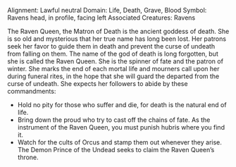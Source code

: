 Alignment: Lawful neutral
Domain: Life, Death, Grave, Blood
Symbol: Ravens head, in profile, facing left
Associated Creatures: Ravens

The Raven Queen, the Matron of Death is the ancient goddess of death. She is so old and mysterious that her true name has long been lost. Her patrons seek her favor to guide them in death and prevent the curse of undeath from falling on them. The name of the god of death is long forgotten, but she is called the Raven Queen. She is the spinner of fate and the patron of winter. She marks the end of each mortal life and mourners call upon her during funeral rites, in the hope that she will guard the departed from the curse of undeath. She expects her followers to abide by these commandments:

- Hold no pity for those who suffer and die, for death is the natural end of life.
- Bring down the proud who try to cast off the chains of fate. As the instrument of the Raven Queen, you must punish hubris where you find it.
- Watch for the cults of Orcus and stamp them out whenever they arise. The Demon Prince of the Undead seeks to claim the Raven Queen’s throne.